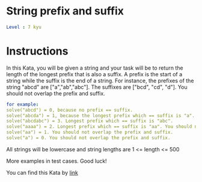 # String prefix and suffix

```yaml
Level : 7 kyu
```

# Instructions

In this Kata, you will be given a string and your task will be to return the length of the longest prefix that is also a suffix. A prefix is the start of a string while the suffix is the end of a string. For instance, the prefixes of the string "abcd" are ["a","ab","abc"]. The suffixes are ["bcd", "cd", "d"]. You should not overlap the prefix and suffix.

```yaml
for example:
solve("abcd") = 0, because no prefix == suffix. 
solve("abcda") = 1, because the longest prefix which == suffix is "a".
solve("abcdabc") = 3. Longest prefix which == suffix is "abc".
solve("aaaa") = 2. Longest prefix which == suffix is "aa". You should not overlap the prefix and suffix
solve("aa") = 1. You should not overlap the prefix and suffix.
solve("a") = 0. You should not overlap the prefix and suffix.
```

All strings will be lowercase and string lengths are 1 <= length <= 500

More examples in test cases. Good luck!

You can find this Kata by [link](https://www.codewars.com/kata/5ce969ab07d4b7002dcaa7a1/train/java)